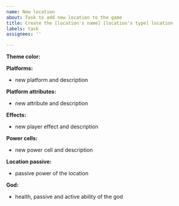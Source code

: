 ```yaml
---
name: New location
about: Task to add new location to the game
title: Create the [location's name] [location's type] location
labels: task
assignees: ''

---
```


**Theme color:**

**Platforms:**
- new platform and description

**Platform attributes:**
- new attribute and description

**Effects:**
- new player effect and description

**Power cells:**
- new power cell and description

**Location passive:**
- passive power of the location

**God:**
- health, passive and active ability of the god
